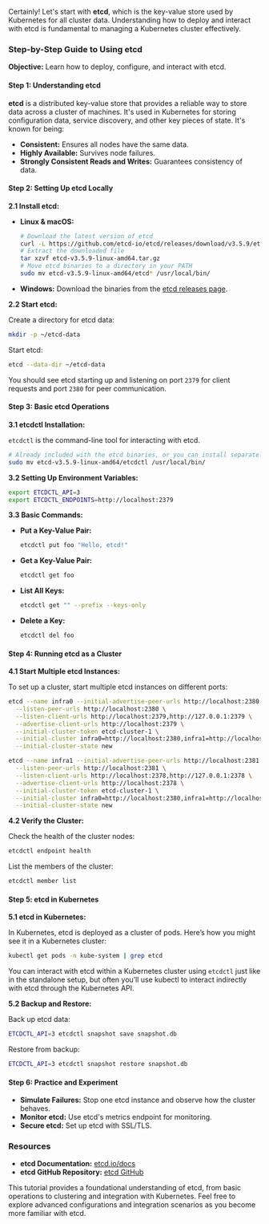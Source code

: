 Certainly! Let's start with **etcd**, which is the key-value store used by Kubernetes for all cluster data. Understanding how to deploy and interact with etcd is fundamental to managing a Kubernetes cluster effectively.

### **Step-by-Step Guide to Using etcd**

**Objective:** Learn how to deploy, configure, and interact with etcd.

#### **Step 1: Understanding etcd**

**etcd** is a distributed key-value store that provides a reliable way to store data across a cluster of machines. It's used in Kubernetes for storing configuration data, service discovery, and other key pieces of state. It's known for being:

- **Consistent:** Ensures all nodes have the same data.
- **Highly Available:** Survives node failures.
- **Strongly Consistent Reads and Writes:** Guarantees consistency of data.

#### **Step 2: Setting Up etcd Locally**

**2.1 Install etcd:**

- **Linux & macOS:**
  ```bash
  # Download the latest version of etcd
  curl -L https://github.com/etcd-io/etcd/releases/download/v3.5.9/etcd-v3.5.9-linux-amd64.tar.gz -o etcd-v3.5.9-linux-amd64.tar.gz
  # Extract the downloaded file
  tar xzvf etcd-v3.5.9-linux-amd64.tar.gz
  # Move etcd binaries to a directory in your PATH
  sudo mv etcd-v3.5.9-linux-amd64/etcd* /usr/local/bin/
  ```

- **Windows:**
  Download the binaries from the [etcd releases page](https://github.com/etcd-io/etcd/releases).

**2.2 Start etcd:**

Create a directory for etcd data:
```bash
mkdir -p ~/etcd-data
```

Start etcd:
```bash
etcd --data-dir ~/etcd-data
```

You should see etcd starting up and listening on port `2379` for client requests and port `2380` for peer communication.

#### **Step 3: Basic etcd Operations**

**3.1 etcdctl Installation:**

`etcdctl` is the command-line tool for interacting with etcd.

```bash
# Already included with the etcd binaries, or you can install separately
sudo mv etcd-v3.5.9-linux-amd64/etcdctl /usr/local/bin/
```

**3.2 Setting Up Environment Variables:**

```bash
export ETCDCTL_API=3
export ETCDCTL_ENDPOINTS=http://localhost:2379
```

**3.3 Basic Commands:**

- **Put a Key-Value Pair:**
  ```bash
  etcdctl put foo "Hello, etcd!"
  ```

- **Get a Key-Value Pair:**
  ```bash
  etcdctl get foo
  ```

- **List All Keys:**
  ```bash
  etcdctl get "" --prefix --keys-only
  ```

- **Delete a Key:**
  ```bash
  etcdctl del foo
  ```

#### **Step 4: Running etcd as a Cluster**

**4.1 Start Multiple etcd Instances:**

To set up a cluster, start multiple etcd instances on different ports:

```bash
etcd --name infra0 --initial-advertise-peer-urls http://localhost:2380 \
  --listen-peer-urls http://localhost:2380 \
  --listen-client-urls http://localhost:2379,http://127.0.0.1:2379 \
  --advertise-client-urls http://localhost:2379 \
  --initial-cluster-token etcd-cluster-1 \
  --initial-cluster infra0=http://localhost:2380,infra1=http://localhost:2381 \
  --initial-cluster-state new
```

```bash
etcd --name infra1 --initial-advertise-peer-urls http://localhost:2381 \
  --listen-peer-urls http://localhost:2381 \
  --listen-client-urls http://localhost:2378,http://127.0.0.1:2378 \
  --advertise-client-urls http://localhost:2378 \
  --initial-cluster-token etcd-cluster-1 \
  --initial-cluster infra0=http://localhost:2380,infra1=http://localhost:2381 \
  --initial-cluster-state new
```

**4.2 Verify the Cluster:**

Check the health of the cluster nodes:
```bash
etcdctl endpoint health
```

List the members of the cluster:
```bash
etcdctl member list
```

#### **Step 5: etcd in Kubernetes**

**5.1 etcd in Kubernetes:**

In Kubernetes, etcd is deployed as a cluster of pods. Here’s how you might see it in a Kubernetes cluster:

```bash
kubectl get pods -n kube-system | grep etcd
```

You can interact with etcd within a Kubernetes cluster using `etcdctl` just like in the standalone setup, but often you’ll use kubectl to interact indirectly with etcd through the Kubernetes API.

**5.2 Backup and Restore:**

Back up etcd data:
```bash
ETCDCTL_API=3 etcdctl snapshot save snapshot.db
```

Restore from backup:
```bash
ETCDCTL_API=3 etcdctl snapshot restore snapshot.db
```

#### **Step 6: Practice and Experiment**

- **Simulate Failures:** Stop one etcd instance and observe how the cluster behaves.
- **Monitor etcd:** Use etcd's metrics endpoint for monitoring.
- **Secure etcd:** Set up etcd with SSL/TLS.

### **Resources**

- **etcd Documentation:** [etcd.io/docs](https://etcd.io/docs/)
- **etcd GitHub Repository:** [etcd GitHub](https://github.com/etcd-io/etcd)

This tutorial provides a foundational understanding of etcd, from basic operations to clustering and integration with Kubernetes. Feel free to explore advanced configurations and integration scenarios as you become more familiar with etcd.